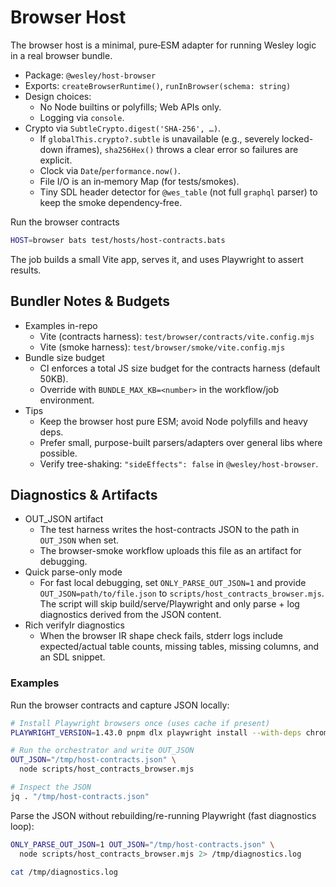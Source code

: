 # Browser Host

The browser host is a minimal, pure‑ESM adapter for running Wesley logic in a real browser bundle.

- Package: `@wesley/host-browser`
- Exports: `createBrowserRuntime()`, `runInBrowser(schema: string)`
- Design choices:
  - No Node builtins or polyfills; Web APIs only.
  - Logging via `console`.
- Crypto via `SubtleCrypto.digest('SHA-256', …)`.
  - If `globalThis.crypto?.subtle` is unavailable (e.g., severely locked-down iframes), `sha256Hex()` throws a clear error so failures are explicit.
  - Clock via `Date`/`performance.now()`.
  - File I/O is an in‑memory Map (for tests/smokes).
  - Tiny SDL header detector for `@wes_table` (not full `graphql` parser) to keep the smoke dependency‑free.

Run the browser contracts

```bash
HOST=browser bats test/hosts/host-contracts.bats
```

The job builds a small Vite app, serves it, and uses Playwright to assert results.

## Bundler Notes & Budgets

- Examples in-repo
  - Vite (contracts harness): `test/browser/contracts/vite.config.mjs`
  - Vite (smoke harness): `test/browser/smoke/vite.config.mjs`
- Bundle size budget
  - CI enforces a total JS size budget for the contracts harness (default 50KB).
  - Override with `BUNDLE_MAX_KB=<number>` in the workflow/job environment.
- Tips
  - Keep the browser host pure ESM; avoid Node polyfills and heavy deps.
  - Prefer small, purpose-built parsers/adapters over general libs where possible.
  - Verify tree-shaking: `"sideEffects": false` in `@wesley/host-browser`.

## Diagnostics & Artifacts

- OUT_JSON artifact
  - The test harness writes the host-contracts JSON to the path in `OUT_JSON` when set.
  - The browser-smoke workflow uploads this file as an artifact for debugging.
- Quick parse-only mode
  - For fast local debugging, set `ONLY_PARSE_OUT_JSON=1` and provide `OUT_JSON=path/to/file.json` to `scripts/host_contracts_browser.mjs`. The script will skip build/serve/Playwright and only parse + log diagnostics derived from the JSON content.
- Rich verifyIr diagnostics
  - When the browser IR shape check fails, stderr logs include expected/actual table counts, missing tables, missing columns, and an SDL snippet.

### Examples

Run the browser contracts and capture JSON locally:

```bash
# Install Playwright browsers once (uses cache if present)
PLAYWRIGHT_VERSION=1.43.0 pnpm dlx playwright install --with-deps chromium

# Run the orchestrator and write OUT_JSON
OUT_JSON="/tmp/host-contracts.json" \
  node scripts/host_contracts_browser.mjs

# Inspect the JSON
jq . "/tmp/host-contracts.json"
```

Parse the JSON without rebuilding/re-running Playwright (fast diagnostics loop):

```bash
ONLY_PARSE_OUT_JSON=1 OUT_JSON="/tmp/host-contracts.json" \
  node scripts/host_contracts_browser.mjs 2> /tmp/diagnostics.log

cat /tmp/diagnostics.log
```
